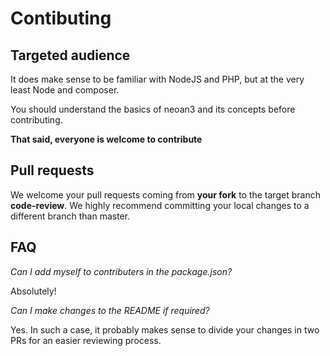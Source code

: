 # Contibuting

## Targeted audience

It does make sense to be familiar with NodeJS and PHP, but at the very least Node and composer.

You should understand the basics of neoan3 and its concepts before contributing.

**That said, everyone is welcome to contribute**

## Pull requests

We welcome your pull requests coming from **your fork** to the target branch **code-review**. 
We highly recommend committing your local changes to a different branch than master.

## FAQ

_Can I add myself to contributers in the package.json?_

Absolutely!

_Can I make changes to the README if required?_

Yes. In such a case, it probably makes sense to divide your changes in two PRs for an easier reviewing process.
